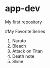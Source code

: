 # app-dev
My first repository

#My Favorite Series

1. Naruto
2. Bleach
3. Attack on Titan
4. Death note
5. Slime
